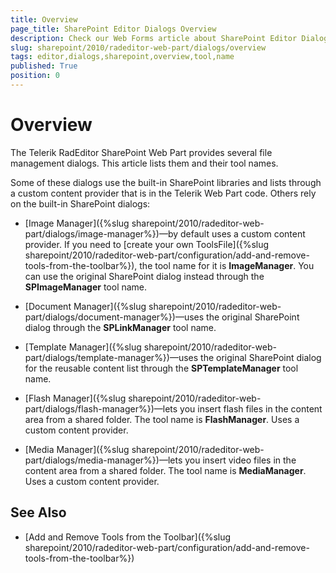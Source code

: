 ```yaml
---
title: Overview
page_title: SharePoint Editor Dialogs Overview
description: Check our Web Forms article about SharePoint Editor Dialogs Overview.
slug: sharepoint/2010/radeditor-web-part/dialogs/overview
tags: editor,dialogs,sharepoint,overview,tool,name
published: True
position: 0
---
```


# Overview

The Telerik RadEditor SharePoint Web Part provides several file management dialogs. This article lists them and their tool names.

Some of these dialogs use the built-in SharePoint libraries and lists through a custom content provider that is in the Telerik Web Part code. Others rely on the built-in SharePoint dialogs:

* [Image Manager]({%slug sharepoint/2010/radeditor-web-part/dialogs/image-manager%})—by default uses a custom content provider. If you need to [create your own ToolsFile]({%slug sharepoint/2010/radeditor-web-part/configuration/add-and-remove-tools-from-the-toolbar%}), the tool name for it is **ImageManager**. You can use the original SharePoint dialog instead through the **SPImageManager** tool name.

* [Document Manager]({%slug sharepoint/2010/radeditor-web-part/dialogs/document-manager%})—uses the original SharePoint dialog through the **SPLinkManager** tool name.

* [Template Manager]({%slug sharepoint/2010/radeditor-web-part/dialogs/template-manager%})—uses the original SharePoint dialog for the reusable content list through the **SPTemplateManager** tool name.

* [Flash Manager]({%slug sharepoint/2010/radeditor-web-part/dialogs/flash-manager%})—lets you insert flash files in the content area from a shared folder. The tool name is **FlashManager**. Uses a custom content provider.

* [Media Manager]({%slug sharepoint/2010/radeditor-web-part/dialogs/media-manager%})—lets you insert video files in the content area from a shared folder. The tool name is **MediaManager**. Uses a custom content provider.

## See Also

* [Add and Remove Tools from the Toolbar]({%slug sharepoint/2010/radeditor-web-part/configuration/add-and-remove-tools-from-the-toolbar%})
